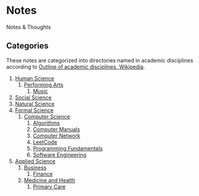 # Notes

Notes & Thoughts

## Categories

[wiki_disciplines]: <https://en.wikipedia.org/wiki/Outline_of_academic_disciplines>

These notes are categorized into directories named in academic
disciplines according to [Outline of academic disciplines, Wikipedia][
    wiki_disciplines].

1. [Human Science](https://en.wikipedia.org/wiki/Human_science)
   1. [Performing Arts](https://en.wikipedia.org/wiki/Performing_arts)
      1. [Music](./music)
2. [Social Science](https://en.wikipedia.org/wiki/Social_science)
3. [Natural Science](https://en.wikipedia.org/wiki/Natural_science)
4. [Formal Science](https://en.wikipedia.org/wiki/Formal_science)
   1. [Computer Science](https://en.wikipedia.org/wiki/Computer_science)
      1. [Algorithms](./algorithms)
      2. [Computer Manuals](./computer_manuals)
      3. [Computer Network](./computer_network)
      4. [LeetCode](./leetcode)
      5. [Programming Fundamentals](./programming_fundamentals)
      6. [Software Engineering](software_engineering)
5. [Applied Science](https://en.wikipedia.org/wiki/Applied_science)
   1. [Business](https://en.wikipedia.org/wiki/Business)
      1. [Finance](./finance)
   2. [Medicine and Health](https://en.wikipedia.org/wiki/Medicine)
      1. [Primary Care](./primary_care)
